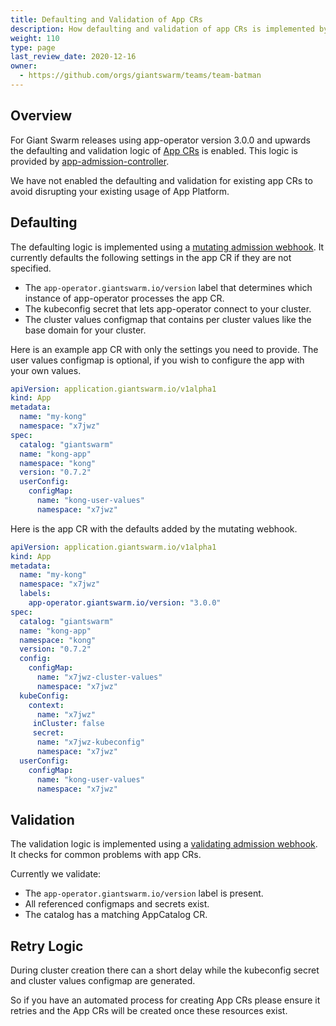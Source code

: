 ```yaml
---
title: Defaulting and Validation of App CRs
description: How defaulting and validation of app CRs is implemented by app-admission-controller
weight: 110
type: page
last_review_date: 2020-12-16
owner:
  - https://github.com/orgs/giantswarm/teams/team-batman
---
```


## Overview

For Giant Swarm releases using app-operator version 3.0.0 and upwards the
defaulting and validation logic of [App CRs](/content/reference/cp-k8s-api/apps.application.giantswarm.io.md) is enabled. This logic is provided by
[app-admission-controller](https://github.com/giantswarm/app-admission-controller).

We have not enabled the defaulting and validation for existing app CRs to avoid
disrupting your existing usage of App Platform.

## Defaulting

The defaulting logic is implemented using a [mutating admission webhook](https://kubernetes.io/docs/reference/access-authn-authz/admission-controllers/#mutatingadmissionwebhook). It currently
defaults the following settings in the app CR if they are not specified.

- The `app-operator.giantswarm.io/version` label that determines which instance of app-operator processes the app CR.
- The kubeconfig secret that lets app-operator connect to your cluster.
- The cluster values configmap that contains per cluster values like the base
domain for your cluster.

Here is an example app CR with only the settings you need to provide. The user
values configmap is optional, if you wish to configure the app with your own values.

```yaml
apiVersion: application.giantswarm.io/v1alpha1
kind: App
metadata:
  name: "my-kong"
  namespace: "x7jwz"
spec:
  catalog: "giantswarm"
  name: "kong-app"
  namespace: "kong"
  version: "0.7.2"
  userConfig:
    configMap:
      name: "kong-user-values"
      namespace: "x7jwz"
```

Here is the app CR with the defaults added by the mutating webhook.

```yaml
apiVersion: application.giantswarm.io/v1alpha1
kind: App
metadata:
  name: "my-kong"
  namespace: "x7jwz"
  labels:
    app-operator.giantswarm.io/version: "3.0.0"
spec:
  catalog: "giantswarm"
  name: "kong-app"
  namespace: "kong"
  version: "0.7.2"
  config:
    configMap:
      name: "x7jwz-cluster-values"
      namespace: "x7jwz"
  kubeConfig:
    context:
      name: "x7jwz"
     inCluster: false
     secret:
      name: "x7jwz-kubeconfig"
      namespace: "x7jwz"
  userConfig:
    configMap:
      name: "kong-user-values"
      namespace: "x7jwz"
```

## Validation

The validation logic is implemented using a [validating admission webhook](https://kubernetes.io/docs/reference/access-authn-authz/admission-controllers/#validatingadmissionwebhook). It checks for
common problems with app CRs.

Currently we validate:

- The `app-operator.giantswarm.io/version` label is present.
- All referenced configmaps and secrets exist.
- The catalog has a matching AppCatalog CR.

## Retry Logic

During cluster creation there can a short delay while the kubeconfig
secret and cluster values configmap are generated.

So if you have an automated process for creating App CRs please ensure
it retries and the App CRs will be created once these resources exist.
